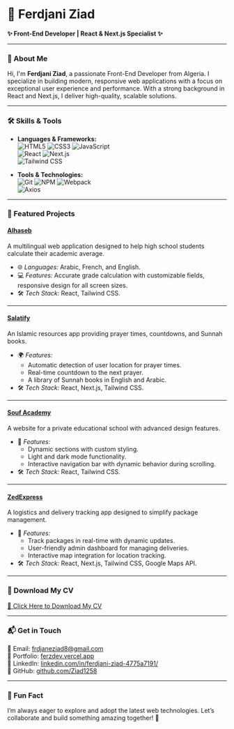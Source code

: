 # 🌟 Ferdjani Ziad  

**✨ Front-End Developer | React & Next.js Specialist ✨**

---

### 👋 About Me  
Hi, I'm **Ferdjani Ziad**, a passionate Front-End Developer from Algeria. I specialize in building modern, responsive web applications with a focus on exceptional user experience and performance. With a strong background in React and Next.js, I deliver high-quality, scalable solutions.

---

### 🛠️ Skills & Tools  

- **Languages & Frameworks:**  
  ![HTML5](https://img.shields.io/badge/-HTML5-E34F26?logo=html5&logoColor=white) 
  ![CSS3](https://img.shields.io/badge/-CSS3-1572B6?logo=css3&logoColor=white) 
  ![JavaScript](https://img.shields.io/badge/-JavaScript-F7DF1E?logo=javascript&logoColor=black)  
  ![React](https://img.shields.io/badge/-React-61DAFB?logo=react&logoColor=black) 
  ![Next.js](https://img.shields.io/badge/-Next.js-000000?logo=nextdotjs&logoColor=white)  
  ![Tailwind CSS](https://img.shields.io/badge/-TailwindCSS-38B2AC?logo=tailwind-css&logoColor=white)  

- **Tools & Technologies:**  
  ![Git](https://img.shields.io/badge/-Git-F05032?logo=git&logoColor=white) 
  ![NPM](https://img.shields.io/badge/-npm-CB3837?logo=npm&logoColor=white) 
  ![Webpack](https://img.shields.io/badge/-Webpack-8DD6F9?logo=webpack&logoColor=black)  
  ![Axios](https://img.shields.io/badge/-Axios-5A29E4?logo=axios&logoColor=white)  

---

### 🚀 Featured Projects  

#### **[Alhaseb](https://alhaseb.vercel.app/)**  
A multilingual web application designed to help high school students calculate their academic average.  
- 🌐 *Languages:* Arabic, French, and English.  
- 💻 *Features:* Accurate grade calculation with customizable fields, responsive design for all screen sizes.  
- 🛠️ *Tech Stack:* React, Tailwind CSS.  

---

#### **[Salatify](https://salatify-eight.vercel.app/)**  
An Islamic resources app providing prayer times, countdowns, and Sunnah books.  
- 🌍 *Features:*  
  - Automatic detection of user location for prayer times.  
  - Real-time countdown to the next prayer.  
  - A library of Sunnah books in English and Arabic.  
- 🛠️ *Tech Stack:* React, Next.js, Tailwind CSS.  

---

#### **[Souf Academy](https://souf-academy.vercel.app/)**  
A website for a private educational school with advanced design features.  
- 🎨 *Features:*  
  - Dynamic sections with custom styling.  
  - Light and dark mode functionality.  
  - Interactive navigation bar with dynamic behavior during scrolling.  
- 🛠️ *Tech Stack:* React, Tailwind CSS.  

---

#### **[ZedExpress](https://zedexpress.netlify.app/)**  
A logistics and delivery tracking app designed to simplify package management.  
- 🚛 *Features:*  
  - Track packages in real-time with dynamic updates.  
  - User-friendly admin dashboard for managing deliveries.  
  - Interactive map integration for location tracking.  
- 🛠️ *Tech Stack:* React, Next.js, Tailwind CSS, Google Maps API.  

---

### 📄 Download My CV  
[📄 Click Here to Download My CV](https://drive.google.com/file/d/1H4ReIXZtRpa3-lko_Q_timdbGCRnnXyV/view?usp=sharing)  

---

### 📬 Get in Touch  
📧 Email: [frdjaneziad8@gmail.com](mailto:frdjaneziad8@gmail.com)  
🔗 Portfolio: [ferzdev.vercel.app](https://ferzdev.vercel.app/)  
💼 LinkedIn: [linkedin.com/in/ferdjani-ziad-4775a7191/](https://www.linkedin.com/in/ferdjani-ziad-4775a7191/)  
🐙 GitHub: [github.com/Ziad1258](https://github.com/Ziad1258)  

---

### 🌱 Fun Fact  
I’m always eager to explore and adopt the latest web technologies. Let’s collaborate and build something amazing together! 🌟  
